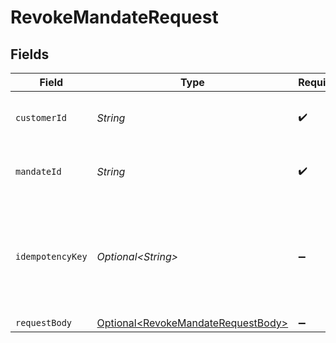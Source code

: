 # RevokeMandateRequest


## Fields

| Field                                                                                      | Type                                                                                       | Required                                                                                   | Description                                                                                | Example                                                                                    |
| ------------------------------------------------------------------------------------------ | ------------------------------------------------------------------------------------------ | ------------------------------------------------------------------------------------------ | ------------------------------------------------------------------------------------------ | ------------------------------------------------------------------------------------------ |
| `customerId`                                                                               | *String*                                                                                   | :heavy_check_mark:                                                                         | Provide the ID of the related customer.                                                    | cst_5B8cwPMGnU                                                                             |
| `mandateId`                                                                                | *String*                                                                                   | :heavy_check_mark:                                                                         | Provide the ID of the related mandate.                                                     | mdt_5B8cwPMGnU                                                                             |
| `idempotencyKey`                                                                           | *Optional\<String>*                                                                        | :heavy_minus_sign:                                                                         | A unique key to ensure idempotent requests. This key should be a UUID v4 string.           | 123e4567-e89b-12d3-a456-426                                                                |
| `requestBody`                                                                              | [Optional\<RevokeMandateRequestBody>](../../models/operations/RevokeMandateRequestBody.md) | :heavy_minus_sign:                                                                         | N/A                                                                                        |                                                                                            |